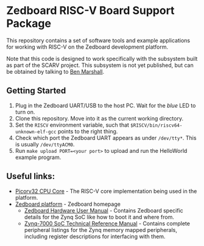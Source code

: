 
# Zedboard RISC-V Board Support Package

This repository contains a set of software tools and example applications
for working with RISC-V on the Zedboard development platform.

Note that this code is designed to work specifically with the subsystem
built as part of the SCARV project. This subsystem is not yet published,
but can be obtained by talking to [Ben Marshall](ben.marshall@bristol.ac.uk).

## Getting Started

1. Plug in the Zedboard UART/USB to the host PC. Wait for the *blue* LED to
   turn on.
2. Clone this repository. Move into it as the current working directory.
3. Set the `RISCV` environment variable, such that
   `$RISCV/bin/riscv64-unknown-elf-gcc` points to the right thing.
4. Check which port the Zedboard UART appears as under `/dev/tty*`. This
   is usually `/dev/ttyACM0`.
5. Run `make upload PORT=<your port>` to upload and run the HelloWorld
   example program.

## Useful links:

- [Picorv32 CPU Core](https://github.com/cliffordwolf/picorv32) - The
  RISC-V core implementation being used in the platform.
- [Zedboard platform](https://zedboard.org) - Zedboard homepage
  - [Zedboard Hardware User Manual](http://zedboard.org/sites/default/files/documentations/ZedBoard_HW_UG_v2_2.pdf) - Contains Zedboard specific details 
  for the Zynq SoC like how to boot it and where from.
  - [Zynq-7000 SoC Technical Reference Manual](https://www.xilinx.com/support/documentation/user_guides/ug585-Zynq-7000-TRM.pdf) - Contains complete
  peripheral listings for the Zynq memory mapped peripherals, including
  register descriptions for interfacing with them.

